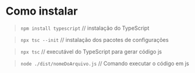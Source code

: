 # Como instalar

> `npm install typescript`     // instalação do TypeScript

> `npx tsc --init`        // instalação dos pacotes de configurações

> `npx tsc`           // executável do TypeScript para gerar código js

> `node ./dist/nomeDoArquivo.js`     // Comando executar o código em js

